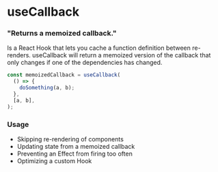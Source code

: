 # useCallback 
### "Returns a memoized callback."

Is a React Hook that lets you cache a function definition between re-renders.
useCallback will return a memoized version of the callback that only changes if one of the dependencies has changed.

```javascript
const memoizedCallback = useCallback(
  () => {
    doSomething(a, b);
  },
  [a, b],
);
``` 

### Usage
* Skipping re-rendering of components
* Updating state from a memoized callback
* Preventing an Effect from firing too often
* Optimizing a custom Hook